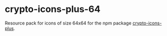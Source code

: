 # crypto-icons-plus-64

Resource pack for icons of size 64x64 for the npm package [crypto-icons-plus](https://github.com/Isaac-the-Man/crypto-icons-plus).
